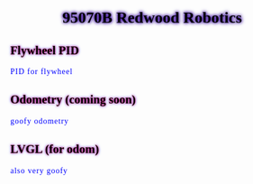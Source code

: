 <!DOCTYPE html>
<html>
<head>
<title>README</title>
<style>
div {
  font-family: "Comic Sans MS", cursive;
}
h1 {
  text-align: center;
  text-shadow: 0 0 5px #330099, 0 0 7px #330099;
  color: black;
}
h2 {
  text-align: left;
  text-shadow: 0 0 3px #ff0340, 0 0 5px #3341ff;
  color: black;
}
p {
  letter-spacing: 1px;
  color:blue;
  text-shadow: 0 0 3px ##3341ff;
}
</style>
</head>
<body>
  <div>
  <h1>95070B Redwood Robotics</h1>
  
  <h2>Flywheel PID</h2>
  <p>PID for flywheel</p>

  <h2>Odometry (coming soon)</h2>
  <p> goofy odometry</p>

  <h2>LVGL (for odom)</h2>
  <p>also very goofy</p>
  </div>

</body>
</html>


